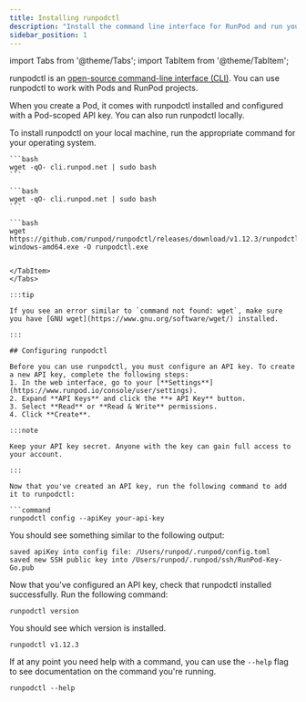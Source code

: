```yaml
---
title: Installing runpodctl
description: "Install the command line interface for RunPod and run your first command."
sidebar_position: 1
---
```


import Tabs from '@theme/Tabs';
import TabItem from '@theme/TabItem';

runpodctl is an [open-source command-line interface (CLI)](https://github.com/runpod/runpodctl). You can use runpodctl to work with Pods and RunPod projects. 

When you create a Pod, it comes with runpodctl installed and configured with a Pod-scoped API key. You can also run runpodctl locally.

To install runpodctl on your local machine, run the appropriate command for your operating system. 

<Tabs>
  <TabItem value="mac" label="macOS" default>

    ```bash
    wget -qO- cli.runpod.net | sudo bash
    ```

  </TabItem>
  <TabItem value="linux" label="Linux">

    ```bash
    wget -qO- cli.runpod.net | sudo bash
    ```

  </TabItem>
  <TabItem value="windows" label="Windows">

    ```bash
    wget https://github.com/runpod/runpodctl/releases/download/v1.12.3/runpodctl-windows-amd64.exe -O runpodctl.exe
   ```

  </TabItem>
</Tabs>

:::tip 

If you see an error similar to `command not found: wget`, make sure you have [GNU wget](https://www.gnu.org/software/wget/) installed.

:::

## Configuring runpodctl

Before you can use runpodctl, you must configure an API key. To create a new API key, complete the following steps:
1. In the web interface, go to your [**Settings**](https://www.runpod.io/console/user/settings). 
2. Expand **API Keys** and click the **+ API Key** button. 
3. Select **Read** or **Read & Write** permissions. 
4. Click **Create**. 

:::note

Keep your API key secret. Anyone with the key can gain full access to your account.

:::

Now that you've created an API key, run the following command to add it to runpodctl:

```command
runpodctl config --apiKey your-api-key
``` 

You should see something similar to the following output: 

```command
saved apiKey into config file: /Users/runpod/.runpod/config.toml
saved new SSH public key into /Users/runpod/.runpod/ssh/RunPod-Key-Go.pub
```

Now that you've configured an API key, check that runpodctl installed successfully. Run the following command:

```command
runpodctl version
``` 

You should see which version is installed.

```command
runpodctl v1.12.3
```

If at any point you need help with a command, you can use the `--help` flag to see documentation on the command you're running.

```command
runpodctl --help
```